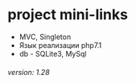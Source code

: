 # project mini-links

- MVC, Singleton
- Язык реализации php7.1
- db - SQLite3, MySql

###### version: 1.28
